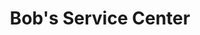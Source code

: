 ---
title: "Bob's Service Center"
url: /white-river-junction/bobs-service-center/
shop: Autowerkstatt
---